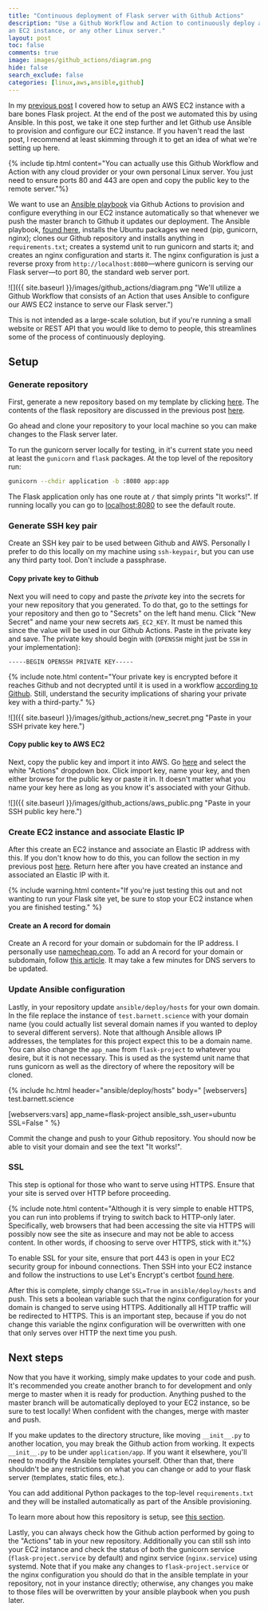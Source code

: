 ```yaml
---
title: "Continuous deployment of Flask server with Github Actions"
description: "Use a Github Workflow and Action to continuously deploy a Flask server to
an EC2 instance, or any other Linux server."
layout: post
toc: false
comments: true
image: images/github_actions/diagram.png
hide: false
search_exclude: false
categories: [linux,aws,ansible,github]
---
```


In my [previous
post](https://barnett.science/linux/aws/ansible/2020/05/28/ansible-flask.html) I covered
how to setup an AWS EC2 instance with a bare bones Flask project. At the end of the post
we automated this by using Ansible. In this post, we take it one step further and let
Github use Ansible to provision and configure our EC2 instance. If you haven't read the
last post, I recommend at least skimming through it to get an idea of what we're setting
up here.

{% include tip.html content="You can actually use this Github Workflow and Action with
any cloud provider or your own personal Linux server. You just need to ensure ports 80
and 443 are open and copy the public key to the remote server."%}

We want to use an [Ansible playbook](https://docs.ansible.com/ansible/latest/user_guide/playbooks.html) via Github
Actions to provision and configure everything in our EC2 instance automatically so that
whenever we push the master branch to Github it updates our deployment. The Ansible
playbook, [found
here](https://github.com/wesbarnett/flask-project/blob/master/ansible/deploy.yaml),
installs the Ubuntu packages we need (pip, gunicorn, nginx); clones our Github
repository and installs anything in `requirements.txt`; creates a systemd unit to run
gunicorn and starts it; and creates an nginx configuration and starts it. The nginx
configuration is just a reverse proxy from `http://localhost:8080`&mdash;where gunicorn is
serving our Flask server&mdash;to port 80, the standard web server port.

![]({{ site.baseurl }}/images/github_actions/diagram.png "We'll utilize a Github Workflow
that consists of an Action that uses Ansible to configure our AWS EC2 instance to serve
our Flask server.")

This is not intended as a large-scale solution, but if you're running a small website or
REST API that you would like to demo to people, this streamlines some of the process of
continuously deploying.

## Setup

### Generate repository

First, generate a new repository based on my template by clicking
[here](https://github.com/wesbarnett/flask-project/generate). The contents of the flask
repository are discussed in the previous post
[here](https://barnett.science/linux/aws/ansible/2020/05/28/ansible-flask.html#flask-project-setup).

Go ahead and clone your repository to your local machine so you can make changes to the
Flask server later.

To run the gunicorn server locally for testing, in it's current state you need at least
the `gunicorn` and `flask` packages. At the top level of the repository run:

```bash
gunicorn --chdir application -b :8080 app:app
```

The Flask application only has one route at `/` that simply prints "It works!". If
running locally you can go to <a href="http://localhost:8080">localhost:8080</a> to see
the default route.

### Generate SSH key pair

Create an SSH key pair to be used between Github and AWS. Personally I prefer to do this
locally on my machine using `ssh-keypair`, but you can use any third party tool. Don't
include a passphrase.

#### Copy private key to Github

Next you will need to copy and paste the *private* key into the secrets for your new
repository that you generated. To do that, go to the settings for your repository and
then go to "Secrets" on the left hand menu. Click "New Secret" and name your new secrets
`AWS_EC2_KEY`. It must be named this since the value will be used in our Github Actions.
Paste in the private key and save. The private key should begin with (`OPENSSH` might
just be `SSH` in your implementation):

```
-----BEGIN OPENSSH PRIVATE KEY-----
```

{% include note.html content="Your private key is encrypted before it reaches Github and
not decrypted until it is used in a workflow <a
href='https://help.github.com/en/actions/configuring-and-managing-workflows/creating-and-storing-encrypted-secrets'>according
to Github</a>. Still, understand the security implications of sharing your private key
with a third-party."
%}

![]({{ site.baseurl }}/images/github_actions/new_secret.png "Paste in your SSH
private key here.")

#### Copy public key to AWS EC2

Next, copy the public key and import it into AWS. Go
[here](https://console.aws.amazon.com/ec2/#KeyPairs:) and select the white "Actions"
dropdown box. Click import key, name your key, and then either browse for the public key
or paste it in. It doesn't matter what you name your key here as long as you know it's
associated with your Github.

![]({{ site.baseurl }}/images/github_actions/aws_public.png "Paste in your SSH
public key here.")

### Create EC2 instance and associate Elastic IP

After this create an EC2 instance and associate an Elastic IP address with this. If you
don't know how to do this, you can follow the section in my previous post
[here](https://barnett.science/linux/aws/ansible/2020/05/28/ansible-flask.html#aws-setup).
Return here after you have created an instance and associated an Elastic IP with it.

{% include warning.html content="If you're just testing this out and not wanting to run
your Flask site yet, be sure to stop your EC2 instance when you are finished testing."
%}

#### Create an A record for domain

Create an A record for your domain or subdomain for the IP address. I personally use
[namecheap.com](https://namecheap.com). To add an A record for your domain or subdomain,
follow [this
article](https://www.namecheap.com/support/knowledgebase/article.aspx/319/2237/how-can-i-set-up-an-a-address-record-for-my-domain). It may take a few minutes for DNS servers to be updated.

### Update Ansible configuration

Lastly, in your repository update `ansible/deploy/hosts` for your own domain. In the
file replace the instance of `test.barnett.science` with your domain name (you could
actually list several domain names if you wanted to deploy to several different
servers). Note that although Ansible allows IP addresses, the templates for this project
expect this to be a domain name. You can also change the `app_name` from `flask-project`
to whatever you desire, but it is not necessary. This is used as the systemd unit name
that runs gunicorn as well as the directory of where the repository will be cloned.

{% include hc.html header="ansible/deploy/hosts" body="
[webservers]
test.barnett.science

[webservers:vars]
app_name=flask-project
ansible_ssh_user=ubuntu
SSL=False
" %}

Commit the change and push to your Github repository. You should now be able to visit
your domain and see the text "It works!".

### SSL

This step is optional for those who want to serve using HTTPS. Ensure that your site is
served over HTTP before proceeding.

{% include note.html content="Although it is very simple to enable HTTPS, you can run
into problems if trying to switch back to HTTP-only later. Specifically, web browsers
that had been accessing the site via HTTPS will possibly now see the site as insecure
and may not be able to access content. In other words, if choosing to serve over HTTPS,
stick with it."%}

To enable SSL for your site, ensure that port 443 is open in your EC2 security group for
inbound connections. Then SSH into your EC2 instance and follow the instructions to use
Let's Encrypt's certbot [found
here](https://certbot.eff.org/lets-encrypt/ubuntubionic-nginx).

After this is complete, simply change `SSL=True` in `ansible/deploy/hosts` and push.
This sets a boolean variable such that the nginx configuration for your domain is
changed to serve using HTTPS. Additionally all HTTP traffic will be redirected to HTTPS.
This is an important step, because if you do not change this variable the nginx
configuration will be overwritten with one that only serves over HTTP the next time you
push.

## Next steps

Now that you have it working, simply make updates to your code and push. It's
recommended you create another branch to for development and only merge to master when
it is ready for production. Anything pushed to the master branch will be automatically
deployed to your EC2 instance, so be sure to test locally! When confident with the
changes, merge with master and push.

If you make updates to the directory structure, like moving `__init__.py` to another
location, you may break the Github action from working. It expects
`__init__.py` to be under `application/app`. If you want it elsewhere, you'll need to
modify the Ansible templates yourself. Other than that, there shouldn't be any
restrictions on what you can change or add to your flask server (templates, static
files, etc.).

You can add additional Python packages to the top-level `requirements.txt` and they will
be installed automatically as part of the Ansible provisioning.

To learn more about how this repository is setup, see [this
section](https://barnett.science/linux/aws/ansible/2020/05/28/ansible-flask.html#flask-project-setup).

Lastly, you can always check how the Github action performed by going to the "Actions"
tab in your new repository. Additionally you can still ssh into your EC2 instance and
check the status of both the gunicorn service (`flask-project.service` by default) and
nginx service (`nginx.service`) using systemd. Note that if you make any changes to
`flask-project.service` or the nginx configuration you should do that in the ansible
template in your repository, not in your instance directly; otherwise, any changes you
make to those files will be overwritten by your ansible playbook when you push later.
